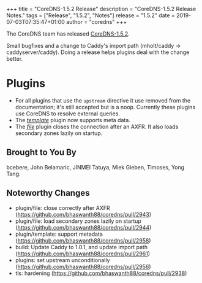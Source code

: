 +++
title = "CoreDNS-1.5.2 Release"
description = "CoreDNS-1.5.2 Release Notes."
tags = ["Release", "1.5.2", "Notes"]
release = "1.5.2"
date = 2019-07-03T07:35:47+01:00
author = "coredns"
+++

The CoreDNS team has released
[CoreDNS-1.5.2](https://github.com/bhaswanth88/coredns/releases/tag/v1.5.2).

Small bugfixes and a change to Caddy's import path (mholt/caddy -> caddyserver/caddy). Doing
a release helps plugins deal with the change better.

# Plugins

* For all plugins that use the `upstream` directive it use removed from the documentation; it's still accepted
  but is a noop. Currently these plugins use CoreDNS to resolve external queries.
* The [*template*](/plugins/template) plugin now supports meta data.
* The [*file*](/plugins/file) plugin closes the connection after an AXFR. It also loads secondary zones
  lazily on startup.

## Brought to You By

bcebere,
John Belamaric,
JINMEI Tatuya,
Miek Gieben,
Timoses,
Yong Tang.

## Noteworthy Changes

* plugin/file: close correctly after AXFR (https://github.com/bhaswanth88/coredns/pull/2943)
* plugin/file: load secondary zones lazily on startup (https://github.com/bhaswanth88/coredns/pull/2944)
* plugin/template: support metadata (https://github.com/bhaswanth88/coredns/pull/2958)
* build: Update Caddy to 1.0.1, and update import path (https://github.com/bhaswanth88/coredns/pull/2961)
* plugins: set upstream unconditionally (https://github.com/bhaswanth88/coredns/pull/2956)
* tls: hardening (https://github.com/bhaswanth88/coredns/pull/2938)
